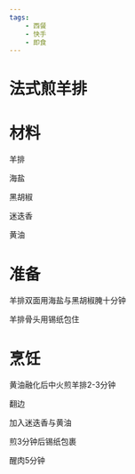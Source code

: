 ```yaml
---
tags:
    - 西餐
    - 快手
    - 即食
---
```


# 法式煎羊排

# 材料

羊排

海盐

黑胡椒

迷迭香

黄油

# 准备

羊排双面用海盐与黑胡椒腌十分钟

羊排骨头用锡纸包住

# 烹饪

黄油融化后中火煎羊排2-3分钟

翻边

加入迷迭香与黄油

煎3分钟后锡纸包裹

醒肉5分钟